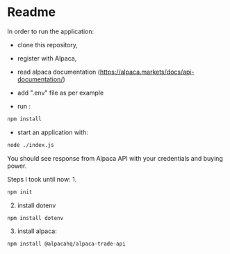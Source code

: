 # Readme

In order to run the application: 
* clone this repository, 
* register with Alpaca, 
* read alpaca documentation (https://alpaca.markets/docs/api-documentation/)
* add ".env" file as per example

* run :
```bash
npm install
```
* start an application with:
```bash
node ./index.js
```

You should see response from Alpaca API with your credentials and buying power.

Steps I took until now:
1.
```bash
npm init
```

2. install dotenv
```bash
npm install dotenv
```
3. install alpaca:

```bash
npm install @alpacahq/alpaca-trade-api
```